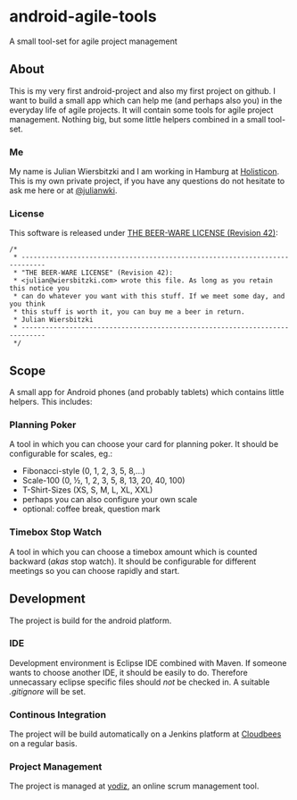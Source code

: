 # android-agile-tools

A small tool-set for agile project management

## About

This is my very first android-project and also my first project on github. I want to build a small app which can help me (and perhaps also you) in the everyday life of agile projects. It will contain some tools for agile project management. Nothing big, but some little helpers combined in a small tool-set.

### Me

My name is Julian Wiersbitzki and I am working in Hamburg at [Holisticon](http://www.holisticon.de). This is my own private project, if you have any questions do not hesitate to ask me here or at [@julianwki](http://twitter.com/julianwki).

### License

This software is released under [THE BEER-WARE LICENSE (Revision 42)](http://en.wikipedia.org/w/index.php?title=Beerware&oldid=558181740):

    /*
     * ----------------------------------------------------------------------------
     * "THE BEER-WARE LICENSE" (Revision 42):
     * <julian@wiersbitzki.com> wrote this file. As long as you retain this notice you
     * can do whatever you want with this stuff. If we meet some day, and you think
     * this stuff is worth it, you can buy me a beer in return.
     * Julian Wiersbitzki
     * ----------------------------------------------------------------------------
     */

## Scope

A small app for Android phones (and probably tablets) which contains little helpers. This includes:

### Planning Poker

A tool in which you can choose your card for planning poker. It should be configurable for scales, eg.:

* Fibonacci-style (0, 1, 2, 3, 5, 8,...) 
* Scale-100 (0, ½, 1, 2, 3, 5, 8, 13, 20, 40, 100)
* T-Shirt-Sizes (XS, S, M, L, XL, XXL)
* perhaps you can also configure your own scale
* optional: coffee break, question mark

### Timebox Stop Watch

A tool in which you can choose a timebox amount which is counted backward (*akas* stop watch). It should be configurable for different meetings so you can choose rapidly and start.

## Development

The project is build for the android platform. 

### IDE

Development environment is Eclipse IDE combined with Maven. If someone wants to choose another IDE, it should be easily to do. Therefore unnecassary eclipse specific files should *not* be checked in. A suitable *.gitignore* will be set.

### Continous Integration

The project will be build automatically on a Jenkins platform at [Cloudbees](https://www.cloudbees.com/) on a regular basis.

### Project Management

The project is managed at [yodiz](http://app.yodiz.com/home/pages/team-pulse.vz?cid=5380&pid=2), an online scrum management tool.
